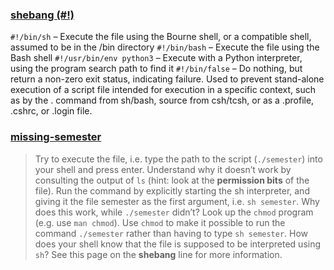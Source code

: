 ### [shebang (#!)](https://en.wikipedia.org/wiki/Shebang_(Unix))
`#!/bin/sh` – Execute the file using the Bourne shell, or a compatible shell, assumed to be in the /bin directory
`#!/bin/bash` – Execute the file using the Bash shell
`#!/usr/bin/env python3` – Execute with a Python interpreter, using the program search path to find it
`#!/bin/false` – Do nothing, but return a non-zero exit status, indicating failure. Used to prevent stand-alone execution of a script file intended for execution in a specific context, such as by the . command from sh/bash, source from csh/tcsh, or as a .profile, .cshrc, or .login file.

### [missing-semester](https://missing.csail.mit.edu/2020/course-shell/)

>Try to execute the file, i.e. type the path to the script (`./semester`) into your shell and press enter. Understand why it doesn’t work by consulting the output of `ls` (hint: look at the **permission bits** of the file).
>Run the command by explicitly starting the sh interpreter, and giving it the file semester as the first argument, i.e. `sh semester`. Why does this work, while `./semester` didn’t?
>Look up the `chmod` program (e.g. use `man chmod`).
>Use `chmod` to make it possible to run the command `./semester` rather than having to type `sh semester`. How does your shell know that the file is supposed to be interpreted using `sh`? See this page on the **shebang** line for more information.

